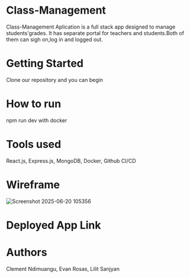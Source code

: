# Class-Management
Class-Management Aplication is a full stack app designed to manage students'grades. It has separate portal for teachers and students.Both of them can sigh on,log in and logged out.
# Getting Started 
Clone our repository and you can begin
# How to run
npm run dev with docker
# Tools used
React.js, Express.js, MongoDB, Docker, Github CI/CD
# Wireframe
![Screenshot 2025-06-20 105356](https://github.com/user-attachments/assets/ac226f5a-ab5b-4110-8ea7-ca9405c347bd)

# Deployed App Link
# Authors
Clement Ndimuangu, Evan Rosas, Lilit Sanjyan


